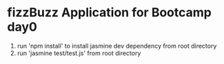 # fizzBuzz Application for Bootcamp day0

1. run 'npm install' to install jasmine dev dependency from root directory
2. run 'jasmine test/test.js' from root directory
